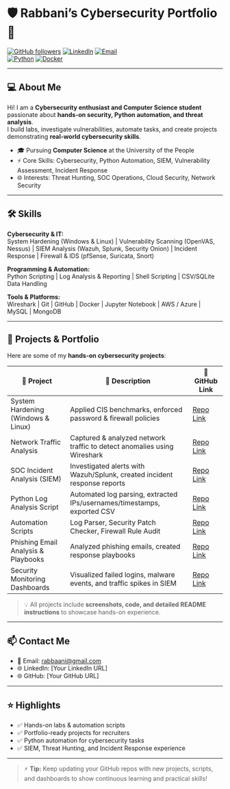 # 🛡 Rabbani’s Cybersecurity Portfolio 👋

[![GitHub followers](https://img.shields.io/github/followers/RabbaniMunna?style=social)](https://github.com/RabbaniMunna) 
[![LinkedIn](https://img.shields.io/badge/LinkedIn-Rabbani-blue?logo=linkedin)](https://www.linkedin.com/in/YOUR-LINKEDIN) 
[![Email](https://img.shields.io/badge/Email-rabbaani@gmail.com-red?logo=gmail)](mailto:rabbaani@gmail.com)  
[![Python](https://img.shields.io/badge/Python-3776AB?logo=python&logoColor=white)](https://www.python.org/) 
[![Docker](https://img.shields.io/badge/Docker-2496ED?logo=docker&logoColor=white)](https://www.docker.com/)  

---

## 💻 About Me
Hi! I am a **Cybersecurity enthusiast and Computer Science student** passionate about **hands-on security, Python automation, and threat analysis**.  
I build labs, investigate vulnerabilities, automate tasks, and create projects demonstrating **real-world cybersecurity skills**.  

- 🎓 Pursuing **Computer Science** at the University of the People  
- ⚡ Core Skills: Cybersecurity, Python Automation, SIEM, Vulnerability Assessment, Incident Response  
- 🌐 Interests: Threat Hunting, SOC Operations, Cloud Security, Network Security  

---

## 🛠 Skills

**Cybersecurity & IT:**  
System Hardening (Windows & Linux) | Vulnerability Scanning (OpenVAS, Nessus) | SIEM Analysis (Wazuh, Splunk, Security Onion) | Incident Response | Firewall & IDS (pfSense, Suricata, Snort)  

**Programming & Automation:**  
Python Scripting | Log Analysis & Reporting | Shell Scripting | CSV/SQLite Data Handling  

**Tools & Platforms:**  
Wireshark | Git | GitHub | Docker | Jupyter Notebook | AWS / Azure | MySQL | MongoDB  

---

## 🌱 Projects & Portfolio
Here are some of my **hands-on cybersecurity projects**:

| 🚀 Project | 📄 Description | 🔗 GitHub Link |
|------------|----------------|----------------|
| System Hardening (Windows & Linux) | Applied CIS benchmarks, enforced password & firewall policies | [Repo Link](#) |
| Network Traffic Analysis | Captured & analyzed network traffic to detect anomalies using Wireshark | [Repo Link](#) |
| SOC Incident Analysis (SIEM) | Investigated alerts with Wazuh/Splunk, created incident response reports | [Repo Link](#) |
| Python Log Analysis Script | Automated log parsing, extracted IPs/usernames/timestamps, exported CSV | [Repo Link](#) |
| Automation Scripts | Log Parser, Security Patch Checker, Firewall Rule Audit | [Repo Link](#) |
| Phishing Email Analysis & Playbooks | Analyzed phishing emails, created response playbooks | [Repo Link](#) |
| Security Monitoring Dashboards | Visualized failed logins, malware events, and traffic spikes in SIEM | [Repo Link](#) |

> 💡 All projects include **screenshots, code, and detailed README instructions** to showcase hands-on experience.

---

## 📫 Contact Me
- 📧 Email: rabbaani@gmail.com  
- 🌐 LinkedIn: [Your LinkedIn URL]  
- 🌐 GitHub: [Your GitHub URL]  

---

## ⭐ Highlights
- ✅ Hands-on labs & automation scripts  
- ✅ Portfolio-ready projects for recruiters  
- ✅ Python automation for cybersecurity tasks  
- ✅ SIEM, Threat Hunting, and Incident Response experience  

---

> ⚡ **Tip:** Keep updating your GitHub repos with new projects, scripts, and dashboards to show continuous learning and practical skills!
